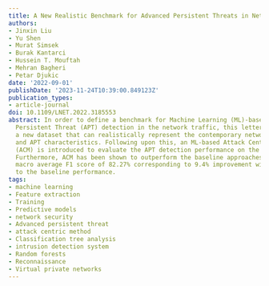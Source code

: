 ```yaml
---
title: A New Realistic Benchmark for Advanced Persistent Threats in Network Traffic
authors:
- Jinxin Liu
- Yu Shen
- Murat Simsek
- Burak Kantarci
- Hussein T. Mouftah
- Mehran Bagheri
- Petar Djukic
date: '2022-09-01'
publishDate: '2023-11-24T10:39:00.849123Z'
publication_types:
- article-journal
doi: 10.1109/LNET.2022.3185553
abstract: In order to define a benchmark for Machine Learning (ML)-based Advanced
  Persistent Threat (APT) detection in the network traffic, this letter presents SCVIC-APT-2021,
  a new dataset that can realistically represent the contemporary network architecture
  and APT characteristics. Following upon this, an ML-based Attack Centric Method
  (ACM) is introduced to evaluate the APT detection performance on the generated dataset.
  Furthermore, ACM has been shown to outperform the baseline approaches with a maximum
  macro average F1 score of 82.27% corresponding to 9.4% improvement with respect
  to the baseline performance.
tags:
- machine learning
- Feature extraction
- Training
- Predictive models
- network security
- Advanced persistent threat
- attack centric method
- Classification tree analysis
- intrusion detection system
- Random forests
- Reconnaissance
- Virtual private networks
---
```

